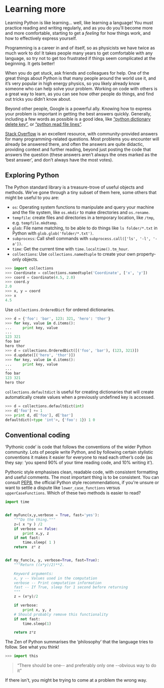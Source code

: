 # Learning more

Learning Python is like learning… well, like learning a language! You must 
practice reading and writing regularly, and as you do you’ll become more and 
more comfortable, starting to get a _feeling_ for how things work, and how to 
effectively express yourself.

Programming is a career in and of itself, so as physicists we have twice as 
much work to do! It takes people many years to get comfortable with any 
language, so try not to get too frustrated if things seem complicated at the 
beginning. It gets better!

When you do get stuck, ask friends and colleagues for help. One of the great 
things about Python is that many people around the world use it, and it’s very 
popular in high energy physics, so you likely already know someone who can help 
solve your problem. Working on code with others is a great way to learn, as you 
can see how other people do things, and find out tricks you didn’t know about.

Beyond other people, Google is a powerful ally. Knowing how to express your 
problem is important in getting the best answers quickly. Generally, including 
a few words as possible is a good idea, like [“python dictionary delete 
key”][search_dict], or [“python read file lines”][search_read].

[Stack Overflow][stackoverflow] is an excellent resource, with 
community-provided answers for many programming-related questions. Most 
problems you encounter will already be answered there, and often the answers 
are quite didactic, providing context and further reading, beyond just posting 
the code that answers the question (these answers aren’t always the ones marked 
as the ‘best answer’, and don’t always have the most votes).

## Exploring Python

The Python standard library is a treasure-trove of useful objects and methods. 
We’ve gone through a tiny subset of them here, some others that might be useful 
to you are:

* `os`: Operating system functions to manipulate and query your machine and the 
  file system, like `os.mkdir` to make directories and `os.rename`.
* `tempfile`: create files and directories in a temporary location, like
`/tmp`, e.g. `tempfile.mkdtemp`.
* `glob`: File name matching, to be able to do things like `ls folder/*.txt` in 
  Python with `glob.glob('folder/*.txt')`.
* `subprocess`: Call shell commands with `subprocess.call(['ls', '-l', '-a'])`.
* `time`: Get the current time with `time.localtime().tm_hour`.
* `collections`: Use `collections.namedtuple` to create your own property-only
objects.
```python
>>> import collections
>>> Coordinate = collections.namedtuple('Coordinate', ['x', 'y'])
>>> coord = Coordinate(4.5, 2.0)
>>> coord.y
2.0
>>> x, y = coord
>>> x
4.5
```
Use `collections.OrderedDict` for ordered dictionaries.
```python
>>> d = {'foo': 'bar', 123: 321, 'hero': 'thor'}
>>> for key, value in d.items():
...     print key, value
...
123 321
foo bar
hero thor
>>> d = collections.OrderedDict([('foo', 'bar'), (123, 321)])
>>> d.update([('hero', 'thor')])
>>> for key, value in d.items():
...     print key, value
...
foo bar
123 321
hero thor
```
`collections.defaultdict` is useful for creating dictionaries that will create 
automatically create values when a previously undefined key is accessed.
```python
>>> d = collections.defaultdict(int)
>>> d['foo'] += 1
>>> print d, d['foo'], d['bar']
defaultdict(<type 'int'>, {'foo': 1}) 1 0
```

[search_dict]: https://www.google.com/search?q=python+dictionary+delete+key
[search_read]: https://www.google.com/search?q=python+read+file+lines
[stackoverflow]: https://stackoverflow.com

## Conventional coding

‘Pythonic code’ is code that follows the conventions of the wider Python 
community. Lots of people write Python, and by following certain stylistic 
conventions it makes it easier for everyone to read each other’s code (as they 
say: ‘you spend 90% of your time reading code, and 10% writing it’).

Pythonic style emphasises clean, readable code, with consistent formatting and 
useful comments. The most important thing is to be consistent. You can consult 
[PEP8][pep8], the official Python style recommendations, if you're unsure or
want to settle a dispute like `lower_case_functions` versus 
`upperCaseFunctions`. Which of these two methods is easier to read?

```python
import time


def myFunc(x,y,verbose = True, fast='yes'):
    """Do the thing."""
    z=( x *y ) /2
    if verbose == False:
        print x,y, z
    if not fast:
        time.sleep( 1 )
    return  z* z


def my_func(x, y, verbose=True, fast=True):
    """Return ((x*y)/2)**2.

    Keyword arguments:
    x, y -- Values used in the computation
    verbose -- Print computation information
    fast -- If True, sleep for 1 second before returning
    """
    z = (x*y)/2

    if verbose:
        print x, y, z
    # Should probably remove this functionality
    if not fast:
        time.sleep(1)

    return z*z
```

The Zen of Python summarises the ‘philosophy’ that the language tries to 
follow. See what you think!

```python
>>> import this
```
> “There should be one-- and preferably only one --obvious way to do it”

If there isn't, you might be trying to come at a problem the wrong way.

[pep8]: https://www.python.org/dev/peps/pep-0008/
